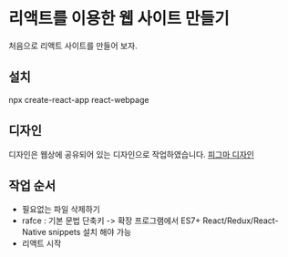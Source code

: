 # 리액트를 이용한 웹 사이트 만들기
처음으로 리액트 사이트를 만들어 보자.

## 설치
npx create-react-app react-webpage

## 디자인
디자인은 웹상에 공유되어 있는 디자인으로 작업하였습니다. 
[피그마 디자인](http://www.google.co.kr)

## 작업 순서
- 필요없는 파일 삭제하기
- rafce : 기본 문법 단축키 -> 확장 프로그램에서 ES7+ React/Redux/React-Native snippets 설치 해야 가능
- 리액트 시작 